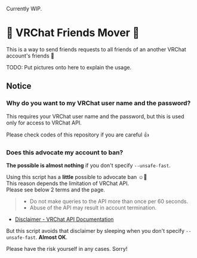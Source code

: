 Currently WIP.

# :diamond_shape_with_a_dot_inside: VRChat Friends Mover :diamond_shape_with_a_dot_inside:

This is a way to send friends requests to all friends of an another VRChat account's friends :tada:

TODO: Put pictures onto here to explain the usage.

## Notice
### Why do you want to my VRChat user name and the password?

This requires your VRChat user name and the password, but this is used only for access to VRChat API.

Please check codes of this repository if you are careful :+1:

### Does this advocate my account to ban?

**The possible is almost nothing** if you don't specify `--unsafe-fast`.

Using this script has a **little** possible to advocate ban :relaxed::green_heart:  
This reason depends the limitation of VRChat API.  
Please see below 2 terms and the page.

> - Do not make queries to the API more than once per 60 seconds.
> - Abuse of the API may result in account termination.

- [Disclaimer - VRChat API Documentation](https://vrchatapi.github.io/#/README?id=disclaimer)

But this script avoids that disclaimer by sleeping when you don't specify `--unsafe-fast`.
**Almost OK**.

Please have the risk yourself in any cases. Sorry!
